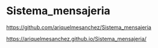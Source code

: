 # Sistema_mensajeria

https://github.com/ariquelmesanchez/Sistema_mensajeria

https://ariquelmesanchez.github.io/Sistema_mensajeria/